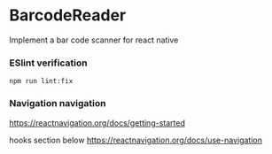 # BarcodeReader
Implement a bar code scanner for react native

### ESlint verification
`npm run lint:fix`

### Navigation navigation
https://reactnavigation.org/docs/getting-started

hooks section below
https://reactnavigation.org/docs/use-navigation